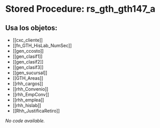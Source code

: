 # Stored Procedure: rs_gth_gth147_a

## Usa los objetos:
- [[cxc_cliente]]
- [[fn_GTH_HisLab_NumSec]]
- [[gen_ccosto]]
- [[gen_clasif1]]
- [[gen_clasif2]]
- [[gen_clasif3]]
- [[gen_sucursal]]
- [[GTH_Areas]]
- [[rhh_cargos]]
- [[rhh_Convenio]]
- [[rhh_EmpConv]]
- [[rhh_emplea]]
- [[rhh_hislab]]
- [[Rhh_JustificaRetiro]]

*No code available.*
